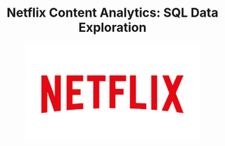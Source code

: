 <h1 align="center">
  Netflix Content Analytics: SQL Data Exploration
</h1>
<p align="center">
  <img src="https://github.com/Injamam001/sql_project_netflix/blob/main/logo.png" width="400" />
</p>



